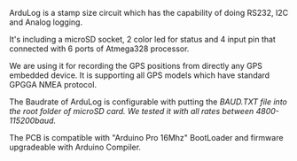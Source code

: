 ArduLog is a stamp size circuit which has the  capability of doing RS232, I2C and Analog logging.

It's including a microSD socket, 2 color led for status and 4 input pin that connected with 6 ports of Atmega328 processor.

We are using it for recording the GPS positions from directly any GPS embedded device.
It is supporting all GPS models which have standard GPGGA NMEA protocol.

The Baudrate of ArduLog is configurable with putting the _BAUD.TXT file into the root folder of microSD card.  We tested it with all rates between 4800-115200baud._


The PCB is compatible with "Arduino Pro 16Mhz" BootLoader and firmware upgradeable with Arduino Compiler.
